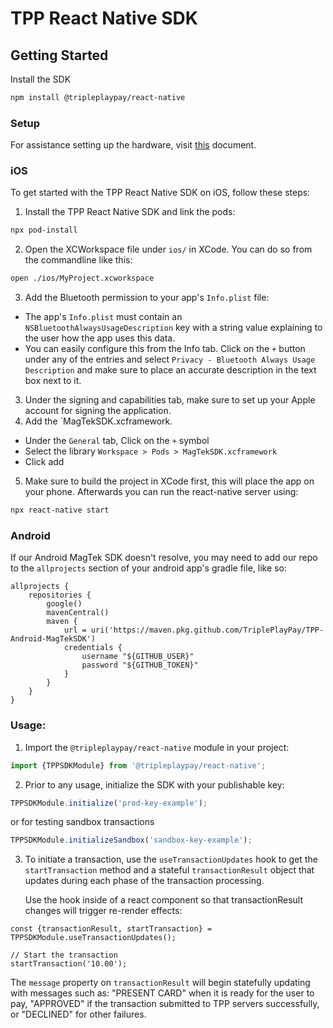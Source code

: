 
# TPP React Native SDK
## Getting Started
Install the SDK
```bash
npm install @tripleplaypay/react-native
```

### Setup
For assistance setting up the hardware, visit [this](./docs/magtek-setup.md) document.

### iOS
To get started with the TPP React Native SDK on iOS, follow these steps:
1. Install the TPP React Native SDK and link the pods:
```bash
npx pod-install
```
2. Open the XCWorkspace file under `ios/` in XCode. You can do so from the commandline like this:
```bash
open ./ios/MyProject.xcworkspace
```
3. Add the Bluetooth permission to your app's `Info.plist` file:
  - The app's `Info.plist` must contain an `NSBluetoothAlwaysUsageDescription` key with a string value explaining to the user how the app uses this data.
  - You can easily configure this from the Info tab. Click on the `+` button under any of the entries and select `Privacy - Bluetooth Always Usage Description` and make sure to place an accurate description in the text box next to it.
3. Under the signing and capabilities tab, make sure to set up your Apple account for signing the application.
4. Add the `MagTekSDK.xcframework.
  - Under the `General` tab, Click on the `+` symbol
  - Select the library `Workspace > Pods > MagTekSDK.xcframework`
  - Click add
5. Make sure to build the project in XCode first, this will place the app on your phone. Afterwards you can run the react-native server using:
```bash
npx react-native start
```

### Android

If our Android MagTek SDK doesn't resolve, you may need to add our repo to the `allprojects` section of your android app's gradle file, like so:

```
allprojects {
    repositories {
        google()
        mavenCentral()
        maven {
            url = uri('https://maven.pkg.github.com/TriplePlayPay/TPP-Android-MagTekSDK')
            credentials {
                username "${GITHUB_USER}"
                password "${GITHUB_TOKEN}"
            }
        }
    }
}
```

### Usage:

1. Import the `@tripleplaypay/react-native` module in your project:
```jsx
import {TPPSDKModule} from '@tripleplaypay/react-native';
```

2. Prior to any usage, initialize the SDK with your publishable key:
```jsx
TPPSDKModule.initialize('prod-key-example');
```
or for testing sandbox transactions
```jsx
TPPSDKModule.initializeSandbox('sandbox-key-example');
```

3. To initiate a transaction, use the `useTransactionUpdates` hook to get the `startTransaction` method and a stateful `transactionResult` object that updates during each phase of the transaction processing.

   Use the hook inside of a react component so that transactionResult changes will trigger re-render effects:

```tsx
const {transactionResult, startTransaction} = TPPSDKModule.useTransactionUpdates();

// Start the transaction
startTransaction('10.00');

```
The `message` property on `transactionResult` will begin statefully updating with messages such as:
"PRESENT CARD" when it is ready for the user to pay, "APPROVED" if the transaction submitted to TPP servers successfully, or "DECLINED" for other failures.
